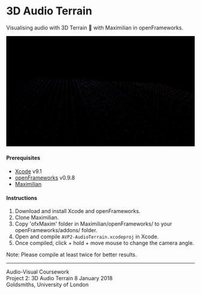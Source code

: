 # 3D Audio Terrain
Visualising audio with 3D Terrain 🎵 with Maximilian in openFrameworks.
<br>

![screenshot](bin/data/screenshot.png)

#### Prerequisites
- [Xcode](https://itunes.apple.com/us/app/xcode/id497799835?mt=12) v9.1 
- [openFrameworks](http://openframeworks.cc/download/) v0.9.8
- [Maximilian](https://github.com/micknoise/Maximilian)

#### Instructions
1. Download and install Xcode and openFrameworks.
2. Clone Maximilian.
3. Copy 'ofxMaxim' folder in Maximilian/openFrameworks/ to your openFrameworks/addons/ folder.
4. Open and compile `AVP2-AudioTerrain.xcodeproj` in Xcode.
5. Once compiled, click + hold + move mouse to change the camera angle.

Note: Please compile at least twice for better results.
<br>

---
Audio-Visual Coursework  
Project 2: 3D Audio Terrain 
8 January 2018  
Goldsmiths, University of London
